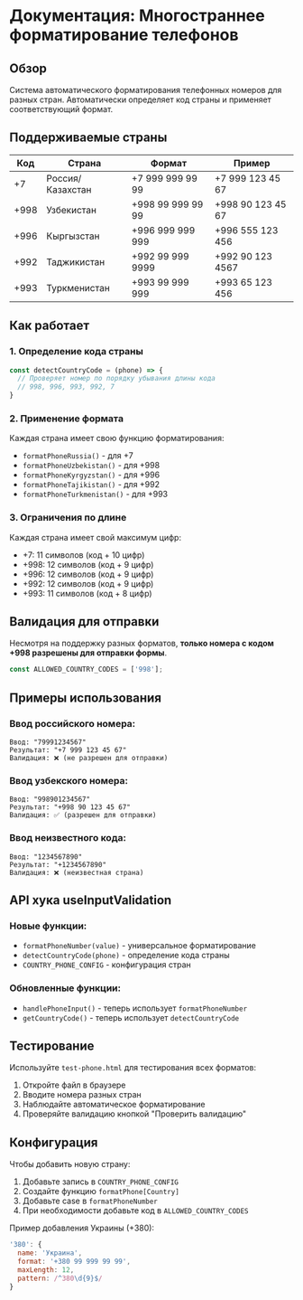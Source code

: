 # Документация: Многостраннее форматирование телефонов

## Обзор

Система автоматического форматирования телефонных номеров для разных стран. Автоматически определяет код страны и применяет соответствующий формат.

## Поддерживаемые страны

| Код | Страна | Формат | Пример |
|-----|--------|--------|--------|
| +7 | Россия/Казахстан | +7 999 999 99 99| +7 999 123 45 67 |
| +998 | Узбекистан | +998 99 999 99 99| +998 90 123 45 67 |
| +996 | Кыргызстан | +996 999 999 999 | +996 555 123 456 |
| +992 | Таджикистан | +992 99 999 9999 | +992 90 123 4567 |
| +993 | Туркменистан | +993 99 999 999 | +993 65 123 456 |

## Как работает

### 1. Определение кода страны
```javascript
const detectCountryCode = (phone) => {
  // Проверяет номер по порядку убывания длины кода
  // 998, 996, 993, 992, 7
}
```

### 2. Применение формата
Каждая страна имеет свою функцию форматирования:
- `formatPhoneRussia()` - для +7
- `formatPhoneUzbekistan()` - для +998
- `formatPhoneKyrgyzstan()` - для +996
- `formatPhoneTajikistan()` - для +992
- `formatPhoneTurkmenistan()` - для +993

### 3. Ограничения по длине
Каждая страна имеет свой максимум цифр:
- +7: 11 символов (код + 10 цифр)
- +998: 12 символов (код + 9 цифр)
- +996: 12 символов (код + 9 цифр)
- +992: 12 символов (код + 9 цифр)
- +993: 11 символов (код + 8 цифр)

## Валидация для отправки

Несмотря на поддержку разных форматов, **только номера с кодом +998 разрешены для отправки формы**.

```javascript
const ALLOWED_COUNTRY_CODES = ['998'];
```

## Примеры использования

### Ввод российского номера:
```
Ввод: "79991234567"
Результат: "+7 999 123 45 67"
Валидация: ❌ (не разрешен для отправки)
```

### Ввод узбекского номера:
```
Ввод: "998901234567"
Результат: "+998 90 123 45 67"
Валидация: ✅ (разрешен для отправки)
```

### Ввод неизвестного кода:
```
Ввод: "1234567890"
Результат: "+1234567890"
Валидация: ❌ (неизвестная страна)
```

## API хука useInputValidation

### Новые функции:
- `formatPhoneNumber(value)` - универсальное форматирование
- `detectCountryCode(phone)` - определение кода страны
- `COUNTRY_PHONE_CONFIG` - конфигурация стран

### Обновленные функции:
- `handlePhoneInput()` - теперь использует `formatPhoneNumber`
- `getCountryCode()` - теперь использует `detectCountryCode`

## Тестирование

Используйте `test-phone.html` для тестирования всех форматов:

1. Откройте файл в браузере
2. Вводите номера разных стран
3. Наблюдайте автоматическое форматирование
4. Проверяйте валидацию кнопкой "Проверить валидацию"

## Конфигурация

Чтобы добавить новую страну:

1. Добавьте запись в `COUNTRY_PHONE_CONFIG`
2. Создайте функцию `formatPhone[Country]`
3. Добавьте case в `formatPhoneNumber`
4. При необходимости добавьте код в `ALLOWED_COUNTRY_CODES`

Пример добавления Украины (+380):
```javascript
'380': {
  name: 'Украина',
  format: '+380 99 999 99 99',
  maxLength: 12,
  pattern: /^380\d{9}$/
}
```
